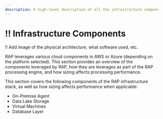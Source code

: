 ```yaml
---
description: A high-level description of all the infrastructure components powering RAP.
---
```


# !! Infrastructure Components

!! Add image of the physical architecture, what software used, etc.

RAP leverages various cloud components in AWS or Azure \(depending on the platform selected\).  This section provides an overview of the components leveraged by RAP, how they are leverages as part of the RAP processing engine, and how sizing affects processing performance.

This section covers the following components of the RAP infrastructure stack, as well as how sizing affects performance when applicable:

* On-Premise Agent
* Data Lake Storage
* Virtual Machines
* Database Layer

